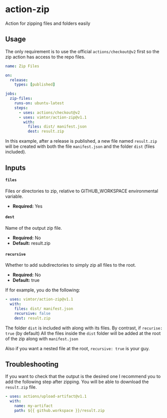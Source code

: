# action-zip

Action for zipping files and folders easily

## Usage

The only requirement is to use the official `actions/checkout@v2` first so the zip action has access to the repo files.

```yaml
name: Zip Files

on:
  release:
    types: [published]

jobs:
  zip-files:
    runs-on: ubuntu-latest
    steps:
      - uses: actions/checkout@v2
      - uses: vimtor/action-zip@v1.1
        with:
          files: dist/ manifest.json
          dest: result.zip
```

In this example, after a release is published, a new file named `result.zip` will be created with both the file `manifest.json` and the folder `dist` (files included).

## Inputs

#### `files`

Files or directories to zip, relative to GITHUB_WORKSPACE environmental variable.

- **Required:** Yes

#### `dest`

Name of the output zip file.

- **Required:** No
- **Default:** result.zip

#### `recursive`

Whether to add subdirectories to simply zip all files to the root.

- **Required:** No
- **Default:** true

If for example, you do the following:

```yaml
- uses: vimtor/action-zip@v1.1
  with:
    files: dist/ manifest.json
    recursive: false
    dest: result.zip
```

The folder `dist` is included with along with its files. By contrast, if `recurise: true` (by default) All the files inside the `dist` folder will be added at the root of the zip along with `manifest.json`

Also if you want a nested file at the root, `recursive: true` is your guy.

## Troubleshooting

If you want to check that the output is the desired one I recommend you to add the following step after zipping. You will be able to download the `result.zip` file.

```yaml
- uses: actions/upload-artifact@v1.1
  with:
    name: my-artifact
    path: ${{ github.workspace }}/result.zip
```
